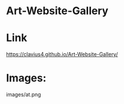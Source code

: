# Art-Website-Gallery

 
# Link
https://clavius4.github.io/Art-Website-Gallery/

# Images:
images/at.png


